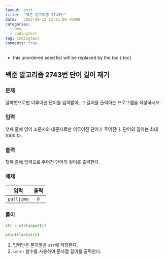 ```yaml
---
layout: post
title:  "백준 알고리즘 2743번"
date:   2023-09-15 22:25:00 +0900
categories:
  - Dev
  - codingtest
tag: codingtest
comments: true
---
```


* this unordered seed list will be replaced by the toc
{:toc}

## 백준 알고리즘 2743번 단어 길이 재기

### 문제

알파벳으로만 이루어진 단어를 입력받아, 그 길이를 출력하는 프로그램을 작성하시오.

### 입력

첫째 줄에 영어 소문자와 대문자로만 이루어진 단어가 주어진다. 단어의 길이는 최대 100이다.

### 출력

첫째 줄에 입력으로 주어진 단어의 길이를 출력한다.

### 예제

| 입력 | 출력 |
| :--: | :--: |
| `pulljima` | `8` |

### 풀이

```py
str = str(input())

print(len(str))
```

1. 입력받은 문자열을 `str`에 저장한다.
2. `len()` 함수를 사용하여 문자열 길이를 출력한다.